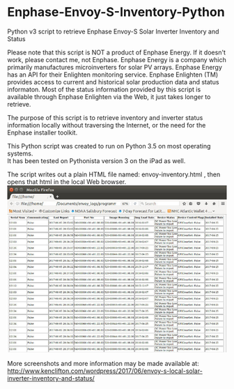 # Enphase-Envoy-S-Inventory-Python
Python v3 script to retrieve Enphase Envoy-S Solar Inverter Inventory and Status

Please note that this script is NOT a product of Enphase Energy. If it doesn't work, please contact me, not Enphase. 
Enphase Energy is a company which primarily manufactures microinverters for solar PV arrays. 
Enphase Energy has an API for their Enlighten monitoring service. Enphase Enlighten (TM) provides access to current
and historical solar production data and status informaton. 
Most of the status information provided by this script is available through Enphase Enlighten via the Web, 
it just takes longer to retrieve.

The purpose of this script is to retrieve inventory and inverter status information locally 
without traversing the Internet, or the need for the Enphase installer toolkit.

This Python script was created to run on Python 3.5 on most operating systems.  
It has been tested on Pythonista version 3 on the iPad as well.

The script writes out a plain HTML file named: envoy-inventory.html , then opens that html in the local Web browser.
![Example of the Inventory Information](show_inventory_demo.png)

More screenshots and more information may be made available at: http://www.kenclifton.com/wordpress/2017/06/envoy-s-local-solar-inverter-inventory-and-status/
